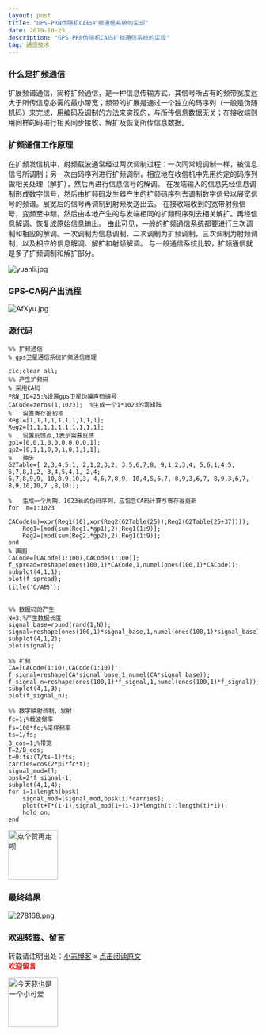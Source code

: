 ```yaml
---
layout: post
title: "GPS-PRN伪随机CA码扩频通信系统的实现"
date: 2019-10-25
description: "GPS-PRN伪随机CA码扩频通信系统的实现"
tag: 通信技术
---
```


### 什么是扩频通信
扩展频谱通信，简称扩频通信，是一种信息传输方式，其信号所占有的频带宽度远大于所传信息必需的最小带宽；频带的扩展是通过一个独立的码序列（一般是伪随机码）来完成，用编码及调制的方法来实现的，与所传信息数据无关；在接收端则用同样的码进行相关同步接收、解扩及恢复所传信息数据。

### 扩频通信工作原理
在扩频发信机中，射频载波通常经过两次调制过程：一次同常规调制一样，被信息信号所调制；另一次由码序列进行扩频调制，相应地在收信机中先用约定的码序列做相关处理（解扩），然后再进行信息信号的解调。
在发端输入的信息先经信息调制形成数字信号，然后由扩频码发生器产生的扩频码序列去调制数字信号以展宽信号的频谱。展宽后的信号再调制到射频发送出去。
在接收端收到的宽带射频信号，变频至中频，然后由本地产生的与发端相同的扩频码序列去相关解扩。再经信息解调、恢复成原始信息输出。
由此可见，—般的扩频通信系统都要进行三次调制和相应的解调。一次调制为信息调制，二次调制为扩频调制，三次调制为射频调制，以及相应的信息解调、解扩和射频解调。
与一般通信系统比较，扩频通信就是多了扩频调制和解扩部分。

![yuanli.jpg](https://gss1.bdstatic.com/-vo3dSag_xI4khGkpoWK1HF6hhy/baike/c0%3Dbaike72%2C5%2C5%2C72%2C24/sign=f4dbdc5375094b36cf9f13bfc2a517bc/5366d0160924ab18525dc3bb36fae6cd7a890bf6.jpg)

### GPS-CA码产出流程

![AfXyu.jpg](https://cdn.img.wenhairu.com/images/2019/10/25/AfXyu.jpg)

### 源代码
```
%% 扩频通信
% gps卫星通信系统扩频通信原理

clc;clear all;
%% 产生扩频码
% 采用CA码
PRN_ID=25;%设置gps卫星伪噪声码编号
CACode=zeros(1,1023);  %生成一个1*1023的零矩阵
%   设置寄存器初相
Reg1=[1,1,1,1,1,1,1,1,1,1];
Reg2=[1,1,1,1,1,1,1,1,1,1];
%   设置反馈点,1表示需要反馈
gp1=[0,0,1,0,0,0,0,0,0,1];
gp2=[0,1,1,0,0,1,0,1,1,1];
%   抽头
G2Table=[ 2,3,4,5,1, 2,1,2,3,2, 3,5,6,7,8, 9,1,2,3,4, 5,6,1,4,5, 6,7,8,1,2, 3,4,5,4,1, 2,4;
6,7,8,9,9, 10,8,9,10,3, 4,6,7,8,9, 10,4,5,6,7, 8,9,3,6,7, 8,9,3,6,7, 8,9,10,10,7 ,8,10;];

%   生成一个周期，1023长的伪码序列，应包含CA码计算与寄存器更新
for  m=1:1023
    CACode(m)=xor(Reg1(10),xor(Reg2(G2Table(25)),Reg2(G2Table(25+37))));
    Reg1=[mod(sum(Reg1.*gp1),2),Reg1(1:9)];
    Reg2=[mod(sum(Reg2.*gp2),2),Reg1(1:9)];
end
% 画图
CACode=[CACode(1:100),CACode(1:100)];
f_spread=reshape(ones(100,1)*CACode,1,numel(ones(100,1)*CACode));
subplot(4,1,1);
plot(f_spread);
title('C/A码');


%% 数据码的产生
N=3;%产生数据长度
signal_base=round(rand(1,N));
signal=reshape(ones(100,1)*signal_base,1,numel(ones(100,1)*signal_base));
subplot(4,1,2);
plot(signal);

%% 扩频
CA=[CACode(1:10),CACode(1:10)]';
f_signal=reshape(CA*signal_base,1,numel(CA*signal_base));
f_signal_n=reshape(ones(100,1)*f_signal,1,numel(ones(100,1)*f_signal));
subplot(4,1,3);
plot(f_signal_n);

%% 数字映射调制，发射
fc=1;%载波频率
fs=100*fc;%采样频率
ts=1/fs;
B_cos=1;%带宽
T=2/B_cos;
t=0:ts:(T/ts-1)*ts;
carries=cos(2*pi*fc*t);
signal_mod=[];
bpsk=2*f_signal-1;
subplot(4,1,4);
for i=1:length(bpsk)
    signal_mod=[signal_mod,bpsk(i)*carries];
    plot(t+T*(i-1),signal_mod(1+(i-1)*length(t):length(t)*i));
    hold on;
end

```

<img src="https://miao.su/images/2019/08/09/9150e4e5gy1g0sab5n1uej2043037weba662a.jpg" height="100" alt="点个赞再走呗">

### 最终结果

![278168.png](https://miao.su/images/2019/10/04/278168.png)

### 欢迎转载、留言

转载请注明出处：[小志博客](http://xiaozhi-chen.github.io) » [点击阅读原文](http://pengjuchen.tk/2019/GPS-PRN伪随机CA码扩频通信系统的实现/)  
<font face="黑体" color="red">**欢迎留言**</font>

<img src="https://miao.su/images/2019/08/09/6af89bc8gw1f8qnullt9ij20140140sibd843.jpg" height="100" alt="今天我也是一个小可爱">
